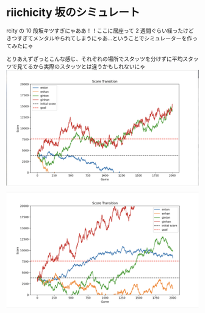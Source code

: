 # riichicity 坂のシミュレート

rcity の 10 段坂キツすぎにゃああ！！ここに居座って 2 週間ぐらい経ったけどきつすぎてメンタルやられてしまうにゃあ…ということでシミュレーターを作ってみたにゃ

とりあえずざっとこんな感じ、それぞれの場所でスタッツを分けずに平均スタッツで見てるから実際のスタッツとは違うかもしれないにゃ
![alt text](image.png)

![alt text](image-1.png)
